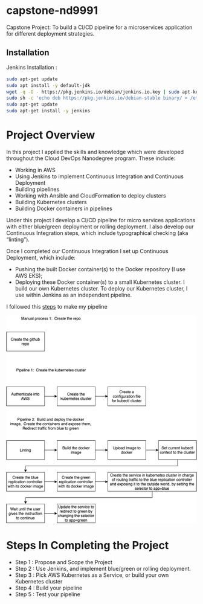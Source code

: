 # capstone-nd9991
Capstone Project: To build a CI/CD pipeline for a microservices application for different deployment strategies.

## Installation

Jenkins Installation :

```bash
sudo apt-get update
sudo apt install -y default-jdk
wget -q -O - https://pkg.jenkins.io/debian/jenkins.io.key | sudo apt-key add -
sudo sh -c 'echo deb https://pkg.jenkins.io/debian-stable binary/ > /etc/apt/sources.list.d/jenkins.list'
sudo apt-get update
sudo apt-get install -y jenkins
```
# Project Overview
In this project I applied the skills and knowledge which were developed throughout the Cloud DevOps Nanodegree program. These include:
* Working in AWS
* Using Jenkins to implement Continuous Integration and Continuous Deployment
* Building pipelines
* Working with Ansible and CloudFormation to deploy clusters
* Building Kubernetes clusters
* Building Docker containers in pipelines

Under this project I develop a CI/CD pipeline for micro services applications with either blue/green deployment or rolling deployment. I also develop our Continuous Integration steps, which include typographical checking (aka “linting”).

Once I completed our Continuous Integration I set up Continuous Deployment, which include:

* Pushing the built Docker container(s) to the Docker repository (I use AWS EKS);
* Deploying these Docker container(s) to a small Kubernetes cluster. I build our own Kubernetes cluster. To deploy our Kubernetes cluster, I use within Jenkins as an independent pipeline.

I followed this [steps]('https://medium.com/@andresaaap/capstone-cloud-devops-nanodegree-4493ab439d48') to make my pipeline


![img-1](Screenshots/steps.png)

# Steps In Completing the Project

* Step 1 : Propose and Scope the Project
* Step 2 : Use Jenkins, and implement blue/green or rolling deployment.
* Step 3 : Pick AWS Kubernetes as a Service, or build your own Kubernetes cluster
* Step 4 : Build your pipeline
* Step 5 : Test your pipeline
